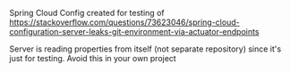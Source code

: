 

Spring Cloud Config created for testing of https://stackoverflow.com/questions/73623046/spring-cloud-configuration-server-leaks-git-environment-via-actuator-endpoints

Server is reading properties from itself (not separate repository) since it's just for testing. Avoid this in your own project
